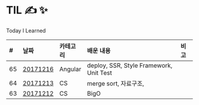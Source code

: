 # TIL &#9997; &#10024;
Today I Learned


| #   | 날짜     | 카테고리               | 배운 내용                                   | 비고 |
| :-- | :------- | :--------------------  | :---------------------------------------  | :--- |
| 65 | [20171216](Angular/3week.md)| Angular | deploy, SSR, Style Framework, Unit Test |  |
| 64 | [20171213](CS/02.md)| CS | merge sort, 자료구조, |  |
| 63 | [20171212](CS/01.md)| CS | BigO |  |

